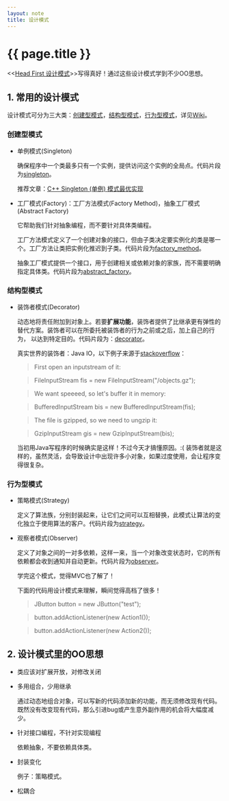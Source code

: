 ```yaml
---
layout: note
title: 设计模式
---
```


{{ page.title }}
================

<<[Head First 设计模式](http://book.douban.com/subject/2243615/)>>写得真好！通过这些设计模式学到不少OO思想。

## 1. 常用的设计模式

设计模式可分为三大类：[创建型模式](#CreatinalPattern)，[结构型模式](#StructuralPattern)，[行为型模式](#BehavioralPattern)，详见[Wiki](http://zh.wikipedia.org/zh-cn/%E8%AE%BE%E8%AE%A1%E6%A8%A1%E5%BC%8F_%28%E8%AE%A1%E7%AE%97%E6%9C%BA%29)。

<h3 id="CreatinalPattern">创建型模式</h3>

* 单例模式(Singleton)
  
  确保程序中一个类最多只有一个实例，提供访问这个实例的全局点。代码片段为[singleton](code/singleton.txt)。

  推荐文章：[C++ Singleton (单例) 模式最优实现](http://blog.yangyubo.com/2009/06/04/best-cpp-singleton-pattern/)

* 工厂模式(Factory)：工厂方法模式(Factory Method)，抽象工厂模式(Abstract Factory)

  它帮助我们针对抽象编程，而不要针对具体类编程。

  工厂方法模式定义了一个创建对象的接口，但由子类决定要实例化的类是哪一个。工厂方法让类把实例化推迟到子类。代码片段为[factory_method](code/factory_method.txt)。

  抽象工厂模式提供一个接口，用于创建相关或依赖对象的家族，而不需要明确指定具体类。代码片段为[abstract_factory](code/abstract_factory.txt)。
  
<h3 id="StructuralPattern">结构型模式</h3>

* 装饰者模式(Decorator)

  动态地将责任附加到对象上。若要**扩展功能**，装饰者提供了比继承更有弹性的替代方案。装饰者可以在所委托被装饰者的行为之前或之后，加上自己的行为， 以达到特定目的。代码片段为：[decorator](code/decorator.txt)。

  真实世界的装饰者：Java IO，以下例子来源于[stackoverflow](http://stackoverflow.com/questions/6366385/decorator-pattern-for-io)：
  
  > First open an inputstream of it:

  > FileInputStream fis = new FileInputStream("/objects.gz");

  > We want speeeed, so let's buffer it in memory:

  > BufferedInputStream bis = new BufferedInputStream(fis);

  > The file is gzipped, so we need to ungzip it:

  > GzipInputStream gis = new GzipInputStream(bis);

  当初用Java写程序的时候确实是这样！不过今天才搞懂原因。:( 装饰者就是这样的，虽然灵活，会导致设计中出现许多小对象，如果过度使用，会让程序变得很复杂。

<h3 id="BehavioralPattern">行为型模式</h3>

* 策略模式(Strategy)

  定义了算法族，分别封装起来，让它们之间可以互相替换，此模式让算法的变化独立于使用算法的客户。代码片段为[strategy](code/strategy.txt)。

* 观察者模式(Observer)

  定义了对象之间的一对多依赖，这样一来，当一个对象改变状态时，它的所有依赖都会收到通知并自动更新。代码片段为[observer](code/observer.txt)。

  学完这个模式，觉得MVC也了解了！

  下面的代码用设计模式来理解，瞬间觉得高档了很多！
  > JButton button = new JButton("test");

  > button.addActionListener(new Action1());

  > button.addActionListener(new Action2()); 

## 2. 设计模式里的OO思想

  * 类应该对扩展开放，对修改关闭

  * 多用组合，少用继承
  
    通过动态地组合对象，可以写新的代码添加新的功能，而无须修改现有代码。既然没有改变现有代码，那么引进bug或产生意外副作用的机会将大幅度减少。

  * 针对接口编程，不针对实现编程
 
    依赖抽象，不要依赖具体类。

  * 封装变化

    例子：策略模式。

  * 松耦合